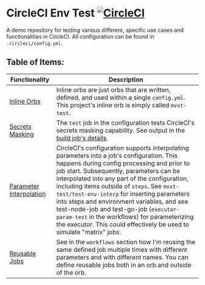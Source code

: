 # CircleCI Env Test [![CircleCI](https://circleci.com/gh/mvxt/circleci-env-test.svg?style=shield&circle-token=dc8cf1a22e1f456d95198810be3ec5c9b0a29a65)](https://circleci.com/gh/mvxt/circleci-env-test)

A demo repository for testing various different, specific use cases and functionalities in CircleCI. All configuration can be found in `.circleci/config.yml`.

## Table of Items:
Functionality             | Description
--------------------------|---------------------------------------------------
[Inline Orbs](https://circleci.com/docs/2.0/orb-author/#writing-inline-orbs) | Inline orbs are just orbs that are written, defined, and used within a single `config.yml`. This project's inline orb is simply called `mvxt-test`.
[Secrets Masking](https://circleci.com/docs/2.0/env-vars/#secrets-masking)   | The `test` job in the configuration tests CircleCI's secrets masking capability. See output in the [build job's details](https://circleci.com/gh/mvxt/circleci-env-test/67).
[Parameter Interpolation](https://circleci.com/docs/2.0/reusing-config/#using-the-parameters-declaration) | CircleCI's configuration supports interpolating parameters into a job's configuration. This happens during config processing and prior to job start. Subsequently, parameters can be interpolated into any part of the configuration, including items outside of `steps`. See `mvxt-test/test-env-interp` for inserting parameters into steps and environment variables, and see test-node-job and test-go-job (`executor-param-test` in the workflows) for parameterizing the executor. This could effectively be used to simulate "matrix" jobs.
[Reusable Jobs](https://circleci.com/docs/2.0/reusing-config/#authoring-parameterized-jobs) | See in the `workflows` section how I'm reusing the same defined job multiple times with different parameters and with different names. You can define reusable jobs both in an orb and outside of the orb.

